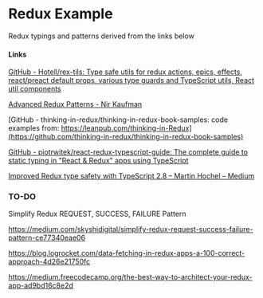 # Redux Example

Redux typings and patterns derived from the links below

#### Links

[GitHub - Hotell/rex-tils: Type safe utils for redux actions, epics, effects, react/preact default props, various type guards and TypeScript utils, React util components](https://github.com/Hotell/rex-tils)


[Advanced Redux Patterns - Nir Kaufman](https://youtu.be/JUuic7mEs-s)

[GitHub - thinking-in-redux/thinking-in-redux-book-samples: code examples from: https://leanpub.com/thinking-in-Redux](https://github.com/thinking-in-redux/thinking-in-redux-book-samples)


[GitHub - piotrwitek/react-redux-typescript-guide: The complete guide to static typing in "React & Redux" apps using TypeScript](https://github.com/piotrwitek/react-redux-typescript-guide)


[Improved Redux type safety with TypeScript 2.8 – Martin Hochel – Medium](https://medium.com/@martin_hotell/improved-redux-type-safety-with-typescript-2-8-2c11a8062575)


### TO-DO
Simplify Redux REQUEST, SUCCESS, FAILURE Pattern

https://medium.com/skyshidigital/simplify-redux-request-success-failure-pattern-ce77340eae06

https://blog.logrocket.com/data-fetching-in-redux-apps-a-100-correct-approach-4d26e21750fc

https://medium.freecodecamp.org/the-best-way-to-architect-your-redux-app-ad9bd16c8e2d